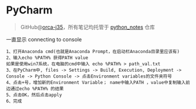 # PyCharm
> GitHub@[orca-j35](https://github.com/orca-j35)，所有笔记均托管于 [python_notes](https://github.com/orca-j35/python_notes) 仓库

一直显示 connecting to console

```
1、打开Anaconda cmd(也就是Anaconda Prompt，在启动栏Anaconda目录里应该有)
2、输入echo %PATH% 获得PATH value
如果是使用win7系统，在电脑的cmd中输入 echo %PATH% > path_val.txt
3、在PyCharm中, files -> Settings -> Build, Execution, Deployment -> Console -> Python Console -> 点击Environment variables的文件夹符号
4、点击+号，增加新的Environment Variable； name中输入PATH ，value中复制输入前边通过echo %PATH% 的结果
5、点击OK，然后点击apply
6、完成
```

